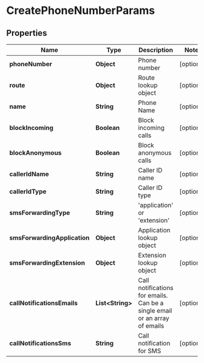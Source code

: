 
# CreatePhoneNumberParams

## Properties
Name | Type | Description | Notes
------------ | ------------- | ------------- | -------------
**phoneNumber** | **Object** | Phone number |  [optional]
**route** | **Object** | Route lookup object |  [optional]
**name** | **String** | Phone Name |  [optional]
**blockIncoming** | **Boolean** | Block incoming calls |  [optional]
**blockAnonymous** | **Boolean** | Block anonymous calls |  [optional]
**callerIdName** | **String** | Caller ID name |  [optional]
**callerIdType** | **String** | Caller ID type |  [optional]
**smsForwardingType** | **String** | &#39;application&#39; or &#39;extension&#39; |  [optional]
**smsForwardingApplication** | **Object** | Application lookup object |  [optional]
**smsForwardingExtension** | **Object** | Extension lookup object |  [optional]
**callNotificationsEmails** | **List&lt;String&gt;** | Call notifications for emails. Can be a single email or an array of emails |  [optional]
**callNotificationsSms** | **String** | Call notification for SMS |  [optional]



